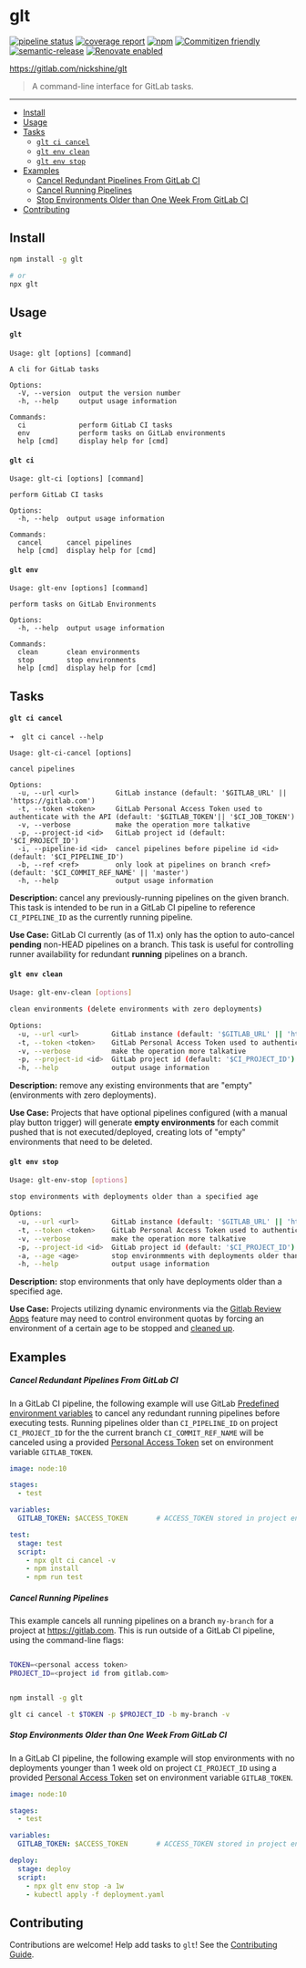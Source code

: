 # glt


[![pipeline status](https://gitlab.com/nickshine/glt/badges/master/pipeline.svg)](https://gitlab.com/nickshine/glt/commits/master)
[![coverage report](https://gitlab.com/nickshine/glt/badges/master/coverage.svg)](https://gitlab.com/nickshine/glt/commits/master)
[![npm](https://img.shields.io/npm/v/glt.svg)](https://www.npmjs.com/package/glt)
[![Commitizen friendly](https://img.shields.io/badge/commitizen-friendly-brightgreen.svg)](http://commitizen.github.io/cz-cli/)
[![semantic-release](https://img.shields.io/badge/%20%20%F0%9F%93%A6%F0%9F%9A%80-semantic--release-e10079.svg)](https://github.com/semantic-release/semantic-release)
[![Renovate enabled](https://img.shields.io/badge/renovate-enabled-brightgreen.svg)](https://renovatebot.com/)

https://gitlab.com/nickshine/glt

>A command-line interface for GitLab tasks.

---

* [Install](#install)
* [Usage](#usage)
* [Tasks](#tasks)
  * [`glt ci cancel`](#glt-ci-cancel)
  * [`glt env clean`](#glt-env-clean)
  * [`glt env stop`](#glt-env-stop)
* [Examples](#examples)
  * [Cancel Redundant Pipelines From GitLab CI](#cancel-running-pipelines)  
  * [Cancel Running Pipelines](#cancel-running-pipelines)
  * [Stop Environments Older than One Week From GitLab CI](#stop-environments-older-than-one-week-from-gitlab-ci)
* [Contributing](#contributing)

## Install

```bash
npm install -g glt

# or
npx glt
```
## Usage

#### `glt`

```
Usage: glt [options] [command]

A cli for GitLab tasks

Options:
  -V, --version  output the version number
  -h, --help     output usage information

Commands:
  ci             perform GitLab CI tasks
  env            perform tasks on GitLab environments
  help [cmd]     display help for [cmd]
```

#### `glt ci`

```
Usage: glt-ci [options] [command]

perform GitLab CI tasks

Options:
  -h, --help  output usage information

Commands:
  cancel      cancel pipelines
  help [cmd]  display help for [cmd]

```

#### `glt env`

```
Usage: glt-env [options] [command]

perform tasks on GitLab Environments

Options:
  -h, --help  output usage information

Commands:
  clean       clean environments
  stop        stop environments
  help [cmd]  display help for [cmd]
```

## Tasks

#### `glt ci cancel`

```
➜  glt ci cancel --help

Usage: glt-ci-cancel [options]

cancel pipelines

Options:
  -u, --url <url>         GitLab instance (default: '$GITLAB_URL' || 'https://gitlab.com')
  -t, --token <token>     GitLab Personal Access Token used to authenticate with the API (default: '$GITLAB_TOKEN'|| '$CI_JOB_TOKEN')
  -v, --verbose           make the operation more talkative
  -p, --project-id <id>   GitLab project id (default: '$CI_PROJECT_ID')
  -i, --pipeline-id <id>  cancel pipelines before pipeline id <id> (default: '$CI_PIPELINE_ID')
  -b, --ref <ref>         only look at pipelines on branch <ref> (default: '$CI_COMMIT_REF_NAME' || 'master')
  -h, --help              output usage information
```

__Description:__ cancel any previously-running pipelines on the given branch.
This task is intended to be run in a GitLab CI pipeline to reference `CI_PIPELINE_ID` as the
currently running pipeline.

__Use Case:__ GitLab CI currently (as of 11.x) only has the option
to auto-cancel __pending__ non-HEAD pipelines on a branch. This task is useful
for controlling runner availability for redundant __running__ pipelines on a
branch.

#### `glt env clean`

```bash
Usage: glt-env-clean [options]

clean environments (delete environments with zero deployments)

Options:
  -u, --url <url>        GitLab instance (default: '$GITLAB_URL' || 'https://gitlab.com')
  -t, --token <token>    GitLab Personal Access Token used to authenticate with the API (default: '$GITLAB_TOKEN'|| '$CI_JOB_TOKEN')
  -v, --verbose          make the operation more talkative
  -p, --project-id <id>  GitLab project id (default: '$CI_PROJECT_ID')
  -h, --help             output usage information
```

__Description:__ remove any existing environments that are "empty"
(environments with zero deployments).

__Use Case:__ Projects that have optional pipelines configured (with a manual
play button trigger) will generate __empty environments__ for each commit pushed
that is not executed/deployed, creating lots of "empty" environments that need
to be deleted.

#### `glt env stop`

```bash
Usage: glt-env-stop [options]

stop environments with deployments older than a specified age

Options:
  -u, --url <url>        GitLab instance (default: '$GITLAB_URL' || 'https://gitlab.com')
  -t, --token <token>    GitLab Personal Access Token used to authenticate with the API (default: '$GITLAB_TOKEN'|| '$CI_JOB_TOKEN')
  -v, --verbose          make the operation more talkative
  -p, --project-id <id>  GitLab project id (default: '$CI_PROJECT_ID')
  -a, --age <age>        stop environmments with deployments older than <age> (default: "1w")
  -h, --help             output usage information
```

__Description:__ stop environments that only have deployments older than a specified age.

__Use Case:__ Projects utilizing dynamic environments via the [Gitlab Review Apps][review-apps] 
feature may need to control environment quotas by forcing an environment of a
certain age to be stopped and [cleaned up][auto-stopping-env].

## Examples

##### Cancel Redundant Pipelines From GitLab CI

In a GitLab CI pipeline, the following example will use GitLab [Predefined environment variables][predefined-vars] to cancel any redundant running pipelines before executing tests. Running pipelines older than `CI_PIPELINE_ID` on project `CI_PROJECT_ID` for the the current branch `CI_COMMIT_REF_NAME` will be canceled using a provided [Personal Access Token][access-tokens] set on environment variable `GITLAB_TOKEN`.

```yaml
image: node:10

stages:
  - test

variables:
  GITLAB_TOKEN: $ACCESS_TOKEN       # ACCESS_TOKEN stored in project env vars

test:
  stage: test
  script:
    - npx glt ci cancel -v
    - npm install
    - npm run test
```

##### Cancel Running Pipelines

This example cancels all running pipelines on a branch `my-branch` for a project
at https://gitlab.com. This is run outside of a GitLab CI pipeline, using the
command-line flags:

```bash

TOKEN=<personal access token>
PROJECT_ID=<project id from gitlab.com>


npm install -g glt

glt ci cancel -t $TOKEN -p $PROJECT_ID -b my-branch -v

```

##### Stop Environments Older than One Week From GitLab CI

In a GitLab CI pipeline, the following example will stop environments with no
deployments younger than 1 week old on project `CI_PROJECT_ID` using a provided
[Personal Access Token][access-tokens] set on environment variable `GITLAB_TOKEN`.

```yaml
image: node:10

stages:
  - test

variables:
  GITLAB_TOKEN: $ACCESS_TOKEN       # ACCESS_TOKEN stored in project env vars

deploy:
  stage: deploy
  script:
    - npx glt env stop -a 1w
    - kubectl apply -f deployment.yaml
```

## Contributing

Contributions are welcome! Help add tasks to `glt`! See the [Contributing Guide](CONTRIBUTING.md).

[predefined-vars]:https://docs.gitlab.com/ee/ci/variables/#predefined-environment-variables
[access-tokens]:https://docs.gitlab.com/ee/user/profile/personal_access_tokens.html
[review-apps]:https://docs.gitlab.com/ee/ci/review_apps/
[auto-stopping-env]:https://docs.gitlab.com/ee/ci/environments.html#automatically-stopping-an-environment
